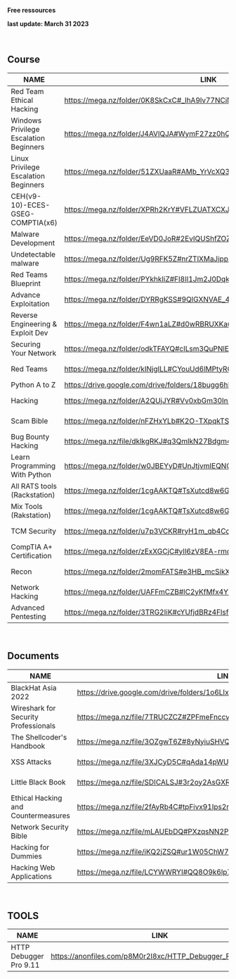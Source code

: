 **Free ressources**

**last update: March 31 2023**

<br>

## Course

|                NAME                   |                                  LINK                                     |  SIZE  |
| ------------------------------------- | --------------------------------------------------------------------------|--------|
| Red Team Ethical Hacking              | https://mega.nz/folder/0K8SkCxC#_lhA9lv77NCiNRf0g-93og                    | 1.5 GB |
| Windows Privilege Escalation Beginners| https://mega.nz/folder/J4AVlQJA#WymF27zz0hQ_GBYWENYPVg                    | 435 MB |
| Linux Privilege Escalation Beginners  | https://mega.nz/folder/51ZXUaaR#AMb_YrVcXQ3Q8XU4qupfgA                    | 270 MB |
| CEH(v9-10)-ECES-GSEG-COMPTIA(x6)      | https://mega.nz/folder/XPRh2KrY#VFLZUATXCXJKKNtrDPAnLw                    | 108 GB |
| Malware Development                   | https://mega.nz/folder/EeVD0JoR#2EvIQUShfZOZKRdi4dlt5Q                    | 1 GB   |
| Undetectable malware                  | https://mega.nz/folder/Ug9RFK5Z#nrZTlXMaJippG34v3g-fqA/folder/Q1ty1YCA    | 267 MB |
| Red Teams Blueprint                   | https://mega.nz/folder/PYkhkIiZ#FI8Il1Jm2J0DqkOslkZZBQ/folder/rNsR0AaC    | 3 GB   |
| Advance Exploitation                  | https://mega.nz/folder/DYRRgKSS#9QlGXNVAE_4cnbDe8Ni-AQ                    | 998 MB |
| Reverse Engineering & Exploit Dev     | https://mega.nz/folder/F4wn1aLZ#d0wRBRUXKauTuGf3fs1uAA                    | 1 GB   |
| Securing Your Network                 | https://mega.nz/folder/odkTFAYQ#cILsm3QuPNlEEiDbSmg3wg                    | 2 GB   |
| Red Teams                             | https://mega.nz/folder/kINjgILL#CYouUd6lMPtyR0FJPwnfyQ                    | 635 MB |
| Python A to Z                         | https://drive.google.com/drive/folders/18bugg6hBkODmGWDTa1T4v-W9uoCiLOHm  |        |
| Hacking                               | https://mega.nz/folder/A2QUjJYR#Vv0xbGm30InMD5kG_tQSWw                    | 3 GB   |
| Scam Bible                            | https://mega.nz/folder/nFZHxYLb#K2O-TXpqkTShccWKdgamKA                    | 19 GB  |
| Bug Bounty Hacking                    | https://mega.nz/file/dklkgRKJ#q3QmlkN27Bdgm4Dk3TyB8x2gLIDOex38tIZAnmfHtbM | 2 GB   |
| Learn Programming With Python         | https://mega.nz/folder/w0JBEYyD#UnJtjvmIEQNGUYEMMSC54A                    | 3 GB   |
| All RATS tools (Rackstation)          | https://mega.nz/folder/1cgAAKTQ#TsXutcd8w6GKFVfAJ_owaQ/folder/pQ5WAIQJ    | 280 MB |
| Mix Tools (Rakstation)                | https://mega.nz/folder/1cgAAKTQ#TsXutcd8w6GKFVfAJ_owaQ/folder/kYpUQKRK    | 651 MB |
| TCM Security                          | https://mega.nz/folder/u7p3VCKR#ryH1m_qb4ColuMiySC0ZYQ                    | 6 GB   |
| CompTIA A+ Certification              | https://mega.nz/folder/zExXGCjC#yIl6zV8EA-rmqtloN1D50A                    | 14 GB  |
| Recon                                 | https://mega.nz/folder/2momFATS#e3HB_mcSikXS86yJhCAfzg                    | 5 GB   |
| Network Hacking                       | https://mega.nz/folder/UAFFmCZB#lC2yKfMfx4Y71upL_qsgzw                    | 2 GB   |
| Advanced Pentesting                   | https://mega.nz/folder/3TRG2IiK#cYUfjdBRz4FlsfZFedx4NA                    | 3 GB   |

<br>

## Documents

|                NAME                   |                                 LINK                                      |  SIZE  |
|---------------------------------------|---------------------------------------------------------------------------|--------|
| BlackHat Asia 2022                    | https://drive.google.com/drive/folders/1o6LIx1XYjdKE3N0psOI3yHqKZoqI4kao  |        |
| Wireshark for Security Professionals  | https://mega.nz/file/7TRUCZCZ#ZPFmeFnccvR4ltf_2lwTdi8PqHIArRx_bkqRP9wwq4k | 12 MB  |  
| The Shellcoder's Handbook             | https://mega.nz/file/3OZgwT6Z#8yNyiuSHVQ3gOib4rKJYtwsCwSfqAfoFj2lQtwUyI8o | 9 MB   |
| XSS Attacks                           | https://mega.nz/file/3XJCyD5C#qAda14pWUjd5u4wjOYmzCI52UMa1rUFulh7V0kBGZk8 | 7 MB   |
| Little Black Book                     | https://mega.nz/file/SDICALSJ#3r2oy2AsGXR3P7f8K7xvL2kEVjR6ccze83cAmz9VIBc | 2 MB   |
| Ethical Hacking and Countermeasures   | https://mega.nz/file/2fAyRb4C#tpFivx91Ips2rR3UnVdtlgvx1oOmi-qEtCu29DlO9uQ | 13 MB  |
| Network Security Bible                | https://mega.nz/file/mLAUEbDQ#PXzqsNN2PPc-PUVyAwbfknTHEA-QBvjwvpjjQgZnYMo | 12 MB  |
| Hacking for Dummies                   | https://mega.nz/file/iKQ2jZSQ#ur1W05ChW7_ipTYtEK6QKpIlyoqLyS82RGsEUEzFQDQ | 9 MB   |
| Hacking Web Applications              | https://mega.nz/file/LCYWWRYI#QQ8O9k6lp7vmYWzrbxbs8ItSVbYpSluYfktCxWURZGs | 7 MB   |

<br>
    
## TOOLS

|                NAME                   |                                 LINK                                      |  SIZE  |
|---------------------------------------|---------------------------------------------------------------------------|--------|
| HTTP Debugger Pro 9.11                | https://anonfiles.com/p8M0r2I8xc/HTTP_Debugger_Pro_9.11_zip               | 11 MB  |
